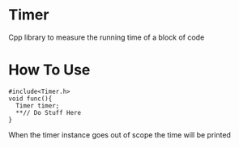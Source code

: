 # Timer
Cpp library to measure the running time of a block of code

# How To Use 

```
#include<Timer.h>
void func(){
  Timer timer;
  **// Do Stuff Here
}
```
When the timer instance goes out of scope the time will be printed
